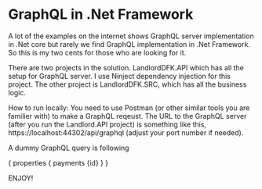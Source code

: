 # GraphQL in .Net Framework
A lot of the examples on the internet shows GraphQL server implementation in .Net core but rarely we find GraphQL implementation in .Net Framework. So this is my two cents for those who are looking for it.

There are two projects in the solution. LandlordDFK.API which has all the setup for GraphQL server. I use Ninject dependency injection for this project. The other project is LandlordDFK.SRC, which has all the business logic.


How to run locally: You need to use Postman (or other similar tools you are familier with) to make a GraphQL reqeust. The URL to the GraphQL server (after you run the Landlord.API project) is something like this, https://localhost:44302/api/graphql (adjust your port number if needed).

A dummy GraphQL query is following 

{
  properties { payments {id} }
}



ENJOY!
